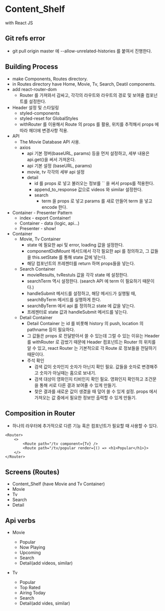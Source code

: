# Content_Shelf
with React JS

## Git refs error
- git pull origin master 에 --allow-unrelated-histories 를 붙여서 진행한다.

## Building Process
- make Components, Routes directory.
- in Routes directory have Home, Movie, Tv, Search, Deatil components.
- add react-router-dom
  - Router 를 가져와서 감싸고, 각각의 라우트와 라우트의 경로 및 보여줄 컴포넌트를 설정한다.
- Header 설정 및 스타일링
  - styled-components
  - styled-reset for GlobalStyles
  - withRouter 를 이용해서 Route 의 props 를 활용, 위치를 추적해서 props 에 따라 헤더에 변경사항 적용.
- API
  - The Movie Database API 사용.
  - axios
    - api 기본 정버(baseURL, params) 등을 먼저 설정하고, 세부 내용은 api.get()을 써서 가져온다.
    - api 기본 설정 (baseURL, params)
    - movie, tv 각각의 세부 api 설정
    - detail
	    - id 를 props 로 넣고 불러오는 정보를 `` 을 써서 props를 적용한다. 
	    - append_to_response 값으로 videos 와 similar 설정한다.
	  - search
	    - term 을 props 로 넣고 params 를 새로 만들어 term 을 넣고 encode 한다.
- Container - Presenter Pattern
  - index - export Container!
  - Container - data (logic, api...)
  - Presenter - show!
- Container
  - Movie, Tv Container
    - state 에 필요한 api 및 error, loading 값을 설정한다.
    - componentDidMount 메서드에서 각각 필요한 api 를 정의하고, 그 값들을 this.setState 를 통해 state 값에 넣는다.
    - 해당 컴포넌트의 프레젠터를 return 하며 props들을 넣는다.
  - Search Container
    - movieResults, tvRestuls 값을 각각 state 에 설정한다.
    - searchTerm 역시 설정한다. (search API 에 term 이 필요하기 때문이다.)
    - handleSubmit 메서드를 설정하고, 해당 메서드가 실행될 때, searchByTerm 메서드를 실행하게 한다.
    - searchByTerm 에서 api 를 정의하고 state 에 값을 넣는다.
    - 프레젠터로 state 값과 handleSubmit 메서드를 넣는다.
  - Detail Container
    - Detail Container 는 id 를 비롯해 history 의 push, location 의 pathname 등이 필요하다.
    - 그 값들은 props 로 전달받아서 쓸 수 있는데 그럴 수 있는 이유는 
      Header 를 withRouter 로 감쌌기 때문에 Header 컴포넌트는 Router 의 위치를 알 수 있고, 
      react Router 는 기본적으로 각 Route 로 정보들을 전달하기 때문이다.
    - 주석 확인
      - 검색 값이 숫자인지 숫자가 아닌지 확인 필요. 값들을 숫자로 변경해주고 숫자가 아닐때는 홈으로 보내기.
      - 검색 대상이 영화인지 티비인지 확인 필요. 영화인지 확인하고 조건문을 통해 서로 다른 결과 보여줄 수 있게 만들기.
      - 찾은 결과를 새로운 값이 생겼을 때 덮어 쓸 수 있게 설정. props 에서 가져오는 값 중에서 필요한 정보만 출력할 수 있게 만들기.

## Composition in Router
- 하나의 라우터에 추가적으로 다른 기능 혹은 컴포넌트가 필요할 때 사용할 수 있다.
```
<Router>
	<>
		<Route path="/tv component={Tv} />
		<Route path="/tv/popular render={() => <h1>Popular</h1>}>
	</>
</Router>
```

## Screens (Routes)
- Content_Shelf (have Movie and Tv Container)
- Movie
- Tv
- Search
- Detail

## Api verbs
- Movie
  - Popular
  - Now Playing
  - Upcoming
  - Search
  - Detail(add videos, similar)

- Tv
  - Popular
  - Top Rated
  - Airing Today
  - Search
  - Detail(add vides, similar)